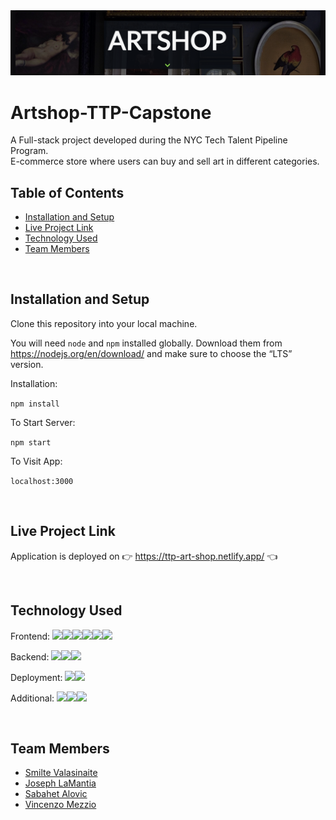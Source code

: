 <img src="artshop-header.png"/>

<!-------------------------------------------------------------------------------------------------------------------------->

# Artshop-TTP-Capstone

A Full-stack project developed during the NYC Tech Talent Pipeline Program. <br>
E-commerce store where users can buy and sell art in different categories.

<!-------------------------------------------------------------------------------------------------------------------------->

## Table of Contents

* [Installation and Setup](#install)
* [Live Project Link](#live)
* [Technology Used](#tech)
* [Team Members](#team)

<br>

<!-------------------------------------------------------------------------------------------------------------------------->

## <a name="install"></a> Installation and Setup

Clone this repository into your local machine. 

You will need `node` and `npm` installed globally. Download them from https://nodejs.org/en/download/ and make sure to choose the “LTS” version.

Installation:

`npm install`

To Start Server:

`npm start`

To Visit App:

`localhost:3000`

<br>

<!-------------------------------------------------------------------------------------------------------------------------->

## <a name="live"></a> Live Project Link

Application is deployed on :point_right: https://ttp-art-shop.netlify.app/ :point_left: 

<br>

<!-------------------------------------------------------------------------------------------------------------------------->

## <a name="tech"></a> Technology Used

 Frontend:
<img src="https://img.shields.io/badge/React-20232A?style=for-the-badge&logo=react&logoColor=61DAFB"/><img src="https://img.shields.io/badge/HTML5-E34F26?style=for-the-badge&logo=html5&logoColor=white"/><img src="https://img.shields.io/badge/CSS3-1572B6?style=for-the-badge&logo=css3&logoColor=white"/><img src="https://img.shields.io/badge/JavaScript-F7DF1E?style=for-the-badge&logo=javascript&logoColor=black"/><img src="https://img.shields.io/badge/styled--components-DB7093?style=for-the-badge&logo=styled-components&logoColor=white"/><img src="https://img.shields.io/badge/Material--UI-0081CB?style=for-the-badge&logo=material-ui&logoColor=white"/>

 Backend:
<img src="https://img.shields.io/badge/MongoDB-4EA94B?style=for-the-badge&logo=mongodb&logoColor=white"/><img src="https://img.shields.io/badge/strapi-2e7eea?style=for-the-badge&logo=strapi&logoColor=white"/><img src="https://img.shields.io/badge/Node.js-43853D?style=for-the-badge&logo=node.js&logoColor=white"/>

 Deployment:
<img src="https://img.shields.io/badge/Netlify-00C7B7?style=for-the-badge&logo=netlify&logoColor=white"/><img src="https://img.shields.io/badge/Heroku-430098?style=for-the-badge&logo=heroku&logoColor=white"/>

 Additional:
<img src="https://img.shields.io/badge/npm-CB3837?style=for-the-badge&logo=npm&logoColor=white"/><img src="https://img.shields.io/badge/React_Router-CA4245?style=for-the-badge&logo=react-router&logoColor=white"/><img src="https://img.shields.io/badge/Git-F05032?style=for-the-badge&logo=git&logoColor=white"/>

<br>

<!-------------------------------------------------------------------------------------------------------------------------->

## <a name="team"></a> Team Members
 * [Smilte Valasinaite](https://www.linkedin.com/in/smiltevalasinaite/)
 * [Joseph LaMantia](https://www.linkedin.com/in/lamantiajoseph/)
 * [Sabahet Alovic](https://www.linkedin.com/in/sabahet/)
 * [Vincenzo Mezzio](https://www.linkedin.com/in/vincenzomezzio/)
